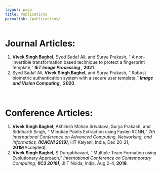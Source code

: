 ```yaml
---
layout: page
title: Publications
permalink: /publications/
---
```


# Journal Articles: #
<ol>				      
<li><b>Vivek Singh Baghel</b>, Syed Sadaf Ali, and Surya Prakash,
        		<q> A non‐invertible transformation based technique to protect a fingerprint template,</q>
			<span style="font-style: italic;"> <b>IET Image Processing </b>, </span>
  			<b>2021</b>.</li>
						 
<li>Syed Sadaf Ali, <b>Vivek Singh Baghel</b>, and Surya Prakash,
        		<q> Robust biometric authentication system with a secure user template,</q>
			<span style="font-style: italic;"> <b> Image and Vision Computing </b>, </span>
  			<b>2020</b>.</li></ol><br>


# Conference Articles: #							 
<ol>			
<li><b>Vivek Singh Baghel</b>, Akhilesh Mohan Srivatava, Surya Prakash, and Siddharth Singh,
        		<q> Minutiae Points Extraction using Faster-RCNN,</q>
        		<span style="font-style: italic;"> 7th International Conference on Advanced Computing, Networking, and Informatics, </span>
  			<span style="font-weight: bold;font-style: italic;">(ICACNI 2019)</span>,
  			IIIT Kalyani, India, Dec 20-21, <b>2019</b>(Accepted).</li>
						 
<li><b>Vivek Singh Baghel</b>, S Durgabhavani,
        		<q> Multiple Team Formation using Evolutionary Approach,</q>
        		<span style="font-style: italic;"> International Conference on Contemporary Computing, </span>
  			<span style="font-weight: bold;font-style: italic;">(IC3 2018)</span>,
  			JIIT Noida, India, Aug 2-4, <b>2018</b>.</li></ol>
			